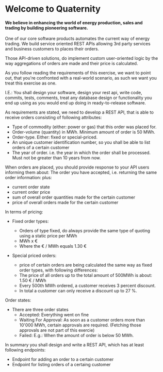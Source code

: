 # Welcome to Quaternity
#### We believe in enhancing the world of energy production, sales and trading by building pioneering software. 

One of our core software products automates the current way of energy trading. 
We build service oriented REST APIs allowing 3rd party services and business customers to places their orders. 

Those API-driven solutions, do implement custom user-oriented logic by the way aggregations of orders are made and their price is calculated.

As you follow reading the requirements of this exercise, we want to point out, that you're confronted with a real-world scenario, as such we want you treat this exercise as one. 

I.E.: You shall design your software, design your rest api, write code, commits, tests, comments, treat any database design or functionality you end up using as you would end up doing in ready-to-release software.

As requirements are stated, we need to develop a REST API, that is able to receive orders consisting of following attributes:
* Type of commodity (either: power or gas) that this order was placed for.
* Order-volume (quantity) in MWh. Minimum amount of order is 50 MWh.
* Order-type. Either: fixed or special-priced.
* An unique customer identification number, so you shall be able to list orders of a certain customer
* The year of order. i.e. the year in which the order shall be processed. Must not be greater than 10 years from now.

When orders are placed, you should provide response to your API users informing them about:
The order you have accepted, i.e. returning the same order information:
plus:
* current order state
* current order price
* sum of overall order quantities made for the certain customer
* price of overall orders made for the certain customer

In terms of pricing:
* Fixed order types:
  * Orders of type fixed, do always provide the same type of quoting using a static price per MWh
  * MWh x €
  * Where the € / MWh equals 1.30 €
 
* Special priced orders:
  * price of certain orders are being calculated the same way as fixed order types, with following differences:
  * The price of all orders up to the total amount of 500MWh is about: 1.50 € / MWh
  * Every 500th MWh ordered, a customer receives 3 percent discount. 
  * In total a customer can only receive a discount up to 27 %.

Order states:
* There are three order states
  * Accepted: Everything went on fine
  * Waiting For Approval: As soon as a customer orders more than 10'000 MWh, certain approvals are required. (Fetching those approvals are not part of this exercie)
  * Failed: E.g.: When the amount of order is below 50 MWh.
  
  
In summary you shall design and write a REST API, which has at least following endpoints:
* Endpoint for adding an order to a certain customer
* Endpoint for listing orders of a certaing customer
